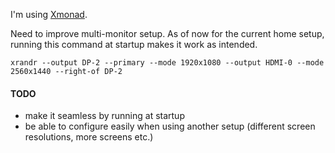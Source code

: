 I'm using [Xmonad](https://github.com/husseljoo/xmonad-config).

Need to improve multi-monitor setup.
As of now for the current home setup, running this command at startup makes it work as intended.

```
xrandr --output DP-2 --primary --mode 1920x1080 --output HDMI-0 --mode 2560x1440 --right-of DP-2
```

#### TODO

- make it seamless by running at startup
- be able to configure easily when using another setup (different screen resolutions, more screens etc.)
